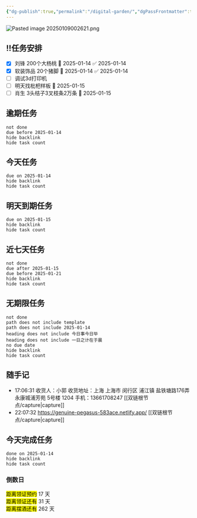 ```yaml
---
{"dg-publish":true,"permalink":"/digital-garden/","dgPassFrontmatter":true}
---
```



![Pasted image 20250109002621.png](/img/user/00-attachments/Pasted%20image%2020250109002621.png)


<div class="transclusion internal-embed is-loaded"><div class="markdown-embed">




## !!任务安排
- [x] 刘锋 200个大杨桃 📅 2025-01-14 ✅ 2025-01-14
- [x] 软装饰品 20个猪脚 📅 2025-01-14 ✅ 2025-01-14
- [ ] 调试3d打印机
- [ ] 明天找枇杷样板 📅 2025-01-15
- [ ] 肖生 3头桔子3叉枝条2万条 📅 2025-01-15 
## 逾期任务
```tasks
not done
due before 2025-01-14
hide backlink
hide task count
```
## 今天任务
```tasks
due on 2025-01-14
hide backlink
hide task count
```
## 明天到期任务
```tasks
due on 2025-01-15
hide backlink
hide task count
```
## 近七天任务
```tasks
not done
due after 2025-01-15
due before 2025-01-21
hide backlink
hide task count
```
## 无期限任务
```tasks
not done
path does not include template
path does not include 2025-01-14
heading does not include 今日事今日毕
heading does not include 一日之计在于晨
no due date
hide backlink
hide task count
```
## 随手记
- 17:06:31 收货人：小郭 收货地址：上海 上海市 闵行区 浦江镇 盐铁塘路176弄 永康城浦芳苑 5号楼 1204 手机：13661708247 [[双链根节点/capture\|capture]]
- 22:07:32 https://genuine-pegasus-583ace.netlify.app/ [[双链根节点/capture\|capture]]


## 今天完成任务
```tasks
done on 2025-01-14
hide backlink
hide task count
```



### 倒数日
<div><span><mark>距离领证预约</mark> 17 天</span></div><div><span><mark>距离领证还有</mark> 31 天</span></div><div><span><mark>距离摆酒还有</mark> 262 天</span></div>



</div></div>
